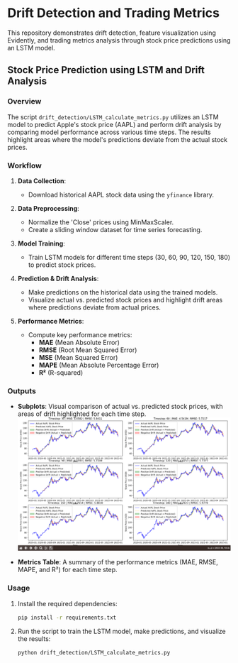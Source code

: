 # Drift Detection and Trading Metrics

This repository demonstrates drift detection, feature visualization using Evidently, and trading metrics analysis through stock price predictions using an LSTM model.

## Stock Price Prediction using LSTM and Drift Analysis

### Overview
The script `drift_detection/LSTM_calculate_metrics.py` utilizes an LSTM model to predict Apple's stock price (AAPL) and perform drift analysis by comparing model performance across various time steps. The results highlight areas where the model's predictions deviate from the actual stock prices.

### Workflow
1. **Data Collection**: 
   - Download historical AAPL stock data using the `yfinance` library.
   
2. **Data Preprocessing**: 
   - Normalize the 'Close' prices using MinMaxScaler.
   - Create a sliding window dataset for time series forecasting.

3. **Model Training**: 
   - Train LSTM models for different time steps (30, 60, 90, 120, 150, 180) to predict stock prices.
   
4. **Prediction & Drift Analysis**: 
   - Make predictions on the historical data using the trained models.
   - Visualize actual vs. predicted stock prices and highlight drift areas where predictions deviate from actual prices.

5. **Performance Metrics**: 
   - Compute key performance metrics:
     - **MAE** (Mean Absolute Error)
     - **RMSE** (Root Mean Squared Error)
     - **MSE** (Mean Squared Error)
     - **MAPE** (Mean Absolute Percentage Error)
     - **R²** (R-squared)

### Outputs
- **Subplots**: Visual comparison of actual vs. predicted stock prices, with areas of drift highlighted for each time step.
    ![drift](images/LSTM.png)

- **Metrics Table**: A summary of the performance metrics (MAE, RMSE, MAPE, and R²) for each time step.

### Usage
1. Install the required dependencies:
   ```bash
   pip install -r requirements.txt
2. Run the script to train the LSTM model, make predictions, and visualize the results:
    ````bash
    python drift_detection/LSTM_calculate_metrics.py

